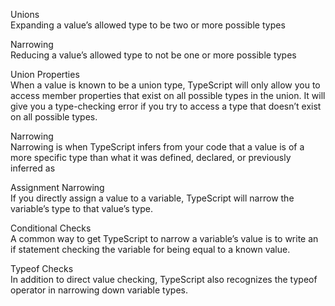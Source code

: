 Unions  
Expanding a value’s allowed type to be two or more possible types

Narrowing  
Reducing a value’s allowed type to not be one or more possible types

Union Properties  
When a value is known to be a union type, TypeScript will only allow you
to access member properties that exist on all possible types in the union. It
will give you a type-checking error if you try to access a type that doesn’t
exist on all possible types.

Narrowing  
Narrowing is when TypeScript infers from your code that a value is of a
more specific type than what it was defined, declared, or previously inferred
as

Assignment Narrowing  
If you directly assign a value to a variable, TypeScript will narrow the
variable’s type to that value’s type.

Conditional Checks  
A common way to get TypeScript to narrow a variable’s value is to write an
if statement checking the variable for being equal to a known value.

Typeof Checks  
In addition to direct value checking, TypeScript also recognizes the typeof
operator in narrowing down variable types.
